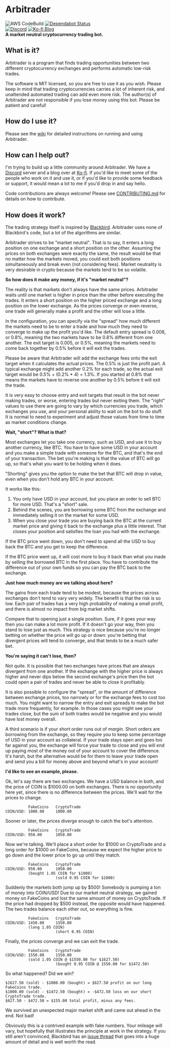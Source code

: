 # Arbitrader
![AWS CodeBuild](https://codebuild.us-west-2.amazonaws.com/badges?uuid=eyJlbmNyeXB0ZWREYXRhIjoiUnhycTV0MEFLb293K1Y0QlBjOUxESnBaWXM3V3BLMGhEU2Zjcm0yWHpnRGhFdmxYWm45M2dqVU1ZUjRSdldhR0NsUEYyWk0xVWJZUVZBUXhGZmJUZjhrPSIsIml2UGFyYW1ldGVyU3BlYyI6InNER0tuUnhKQ0pUMVhTUVAiLCJtYXRlcmlhbFNldFNlcmlhbCI6MX0%3D&branch=master)
[![Dependabot Status](https://api.dependabot.com/badges/status?host=github&repo=scionaltera/arbitrader)](https://dependabot.com)    
[![Discord](https://img.shields.io/discord/767482695323222036?logo=Discord)](https://discord.gg/M2jsgdN)
[![Ko-fi Blog](https://img.shields.io/badge/Blog-Ko--fi-informational?logo=Ko-fi)](https://ko-fi.com/scionaltera)  
**A market neutral cryptocurrency trading bot.**

## What is it?
Arbitrader is a program that finds trading opportunities between two different cryptocurrency exchanges and performs automatic low-risk trades.

The software is MIT licensed, so you are free to use it as you wish. Please keep in mind that trading cryptocurrencies carries a lot of inherent risk, and unattended automated trading can add even more risk. The author(s) of Arbitrader are not responsible if you lose money using this bot. Please be patient and careful!

## How do I use it?
Please see the [wiki](https://github.com/scionaltera/arbitrader/wiki) for detailed instructions on running and using Arbitrader.

## How can I help out?
I'm trying to build up a little community around Arbitrader. We have a [Discord](https://discord.gg/M2jsgdN) server and a blog over at [Ko-fi](https://ko-fi.com/scionaltera). If you'd like to meet some of the people who work on it and use it, or if you'd like to provide some feedback or support, it would mean a lot to me if you'd drop in and say hello.

Code contributions are always welcome! Please see [CONTRIBUTING.md](https://github.com/scionaltera/arbitrader/blob/master/CONTRIBUTING.md) for details on how to contribute.

## How does it work?
The trading strategy itself is inspired by [Blackbird](https://github.com/butor/blackbird). Arbitrader uses none of Blackbird's code, but a lot of the algorithms are similar.

Arbitrader strives to be "market neutral". That is to say, it enters a long position on one exchange and a short position on the other. Assuming the prices on both exchanges were exactly the same, the result would be that no matter how the markets moved, you could exit both positions simultaneously and break even (not considering fees). Market neutrality is very desirable in crypto because the markets tend to be so volatile.

**So how does it make any money, if it's "market neutral"?**

The reality is that markets don't always have the same prices. Arbitrader waits until one market is higher in price than the other before executing the trades. It enters a short position on the higher priced exchange and a long position on the lower exchange. As the prices converge or even reverse, one trade will generally make a profit and the other will lose a little.

In the configuration, you can specify via the "spread" how much different the markets need to be to enter a trade and how much they need to converge to make up the profit you'd like. The default entry spread is 0.008, or 0.8%, meaning the two markets have to be 0.8% different from one another. The exit target is 0.005, or 0.5%, meaning the markets need to come back together by 0.5% before it will exit the trades.

Please be aware that Arbitrader will add the exchange fees onto the exit target when it calculates the actual prices. The 0.5% is just the profit part. A typical exchange might add another 0.2% for each trade, so the actual exit target would be 0.5% + (0.2% * 4) = 1.3%. If you started at 0.8% that means the markets have to reverse one another by 0.5% before it will exit the trade.

It is very easy to choose entry and exit targets that result in the bot never making trades, or worse, entering trades but never exiting them. The "right" values to use there are going to vary by which currencies you trade, which exchanges you use, and your personal ability to wait on the bot to do stuff. It is normal to need to experiment and adjust those values from time to time as market conditions change.

**Wait, "short"? What is that?**

Most exchanges let you take one currency, such as USD, and use it to buy another currency, like BTC. You have to have some USD in your account and you make a simple trade with someone for the BTC, and that's the end of your transaction. The bet you're making is that the value of BTC will go up, so that's what you want to be holding when it does.

"Shorting" gives you the option to make the bet that BTC will drop in value, even when you don't hold any BTC in your account.

It works like this:

1. You only have USD in your account, but you place an order to sell BTC for more USD. That's a "short" sale.
1. Behind the scenes, you are borrowing some BTC from the exchange and immediately selling it on the market for some USD.
1. When you close your trade you are buying back the BTC at the current market price and giving it back to the exchange plus a little interest. That closes your position and satisfies the loan you had with the exchange.

If the BTC price went down, you don't need to spend all the USD to buy back the BTC and you get to keep the difference.

If the BTC price went up, it will cost more to buy it back than what you made by selling the borrowed BTC in the first place. You have to contribute the difference out of your own funds so you can pay the BTC back to the exchange.

**Just how much money are we talking about here?**

The gains from each trade tend to be modest, because the prices across exchanges don't tend to vary very widely. The benefit is that the risk is so low. Each pair of trades has a very high probability of making a small profit, and there is almost no impact from big market shifts.

Compare that to opening just a single position. Sure, if it goes your way then you can make a lot more profit. If it doesn't go your way, then you stand to lose just as much. This strategy is nice because you're no longer betting on whether the price will go up or down: you're betting that divergent prices will tend to converge, and that tends to be a much safer bet.

**You're saying it can't lose, then?**

Not quite. It is possible that two exchanges have prices that are always divergent from one another. If the exchange with the higher price is always higher and never dips below the second exchange's price then the bot could open a pair of trades and never be able to close it profitably.

It is also possible to configure the "spread", or the amount of difference between exchange prices, too narrowly or for the exchange fees to cost too much. You might want to narrow the entry and exit spreads to make the bot trade more frequently, for example. In those cases you might see your trades close, but the sum of both trades would be negative and you would have lost money overall.

A third scenario is if your short order runs out of *margin*. Short orders are borrowing from the exchange, so they require you to keep some percentage of USD in your account as collateral. If your trade stays open and goes too far against you, the exchange will force your trade to close and you will end up paying most of the money out of your account to cover the difference. It's harsh, but the alternative would be for them to leave your trade open and send you a bill for money above and beyond what's in your account!

**I'd like to see an example, please.**

Ok, let's say there are two exchanges. We have a USD balance in both, and the price of COIN is $1000.00 on both exchanges. There is no opportunity here yet, since there is no difference between the prices. We'll wait for the prices to change.

```
          FakeCoins   CryptoTrade
COIN/USD: 1000.00     1000.00
```

Sooner or later, the prices diverge enough to catch the bot's attention.

```
          FakeCoins   CryptoTrade
COIN/USD: 950.00      1050.00
```

Now we're talking. We'll place a short order for $1000 on CryptoTrade and a long order for $1000 on FakeCoins, because we expect the higher price to go down and the lower price to go up until they match.

```
          FakeCoins   CryptoTrade
COIN/USD: 950.00      1050.00
          (bought 1.05 COIN for $1000)
                      (sold 0.95 COIN for $1000)
```

Suddenly the markets both jump up by $500! Somebody is pumping a ton of money into COIN/USD! Due to our market neutral strategy, we gained money on FakeCoins and lost the same amount of money on CryptoTrade. If the price had dropped by $500 instead, the opposite would have happened. The two trades balance each other out, so everything is fine.

```
          FakeCoins   CryptoTrade
COIN/USD: 1450.00     1550.00
          (long 1.05 COIN)
                      (short 0.95 COIN)
```

Finally, the prices converge and we can exit the trade.

```
          FakeCoins   CryptoTrade
COIN/USD: 1550.00     1550.00
          (sold 1.05 COIN @ $1550.00 for $1627.50)
                      (bought 0.95 COIN @ 1550.00 for $1472.50)
```

So what happened? Did we win?  

```
$1627.50 (sold) - $1000.00 (bought) = $627.50 profit on our long FakeCoins trade.  
$1000.00 (sold) - $1472.50 (bought) = -$472.50 loss on our short CryptoTrade trade.  
$627.50 - $472.50 = $155.00 total profit, minus any fees.  
```

We survived an unexpected major market shift and came out ahead in the end. Not bad!

Obviously this is a contrived example with fake numbers. Your mileage will vary, but hopefully that illustrates the principle at work in the strategy. If you still aren't convinced, Blackbird has an [issue thread](https://github.com/butor/blackbird/issues/100) that goes into a huge amount of detail and is well worth the read.
